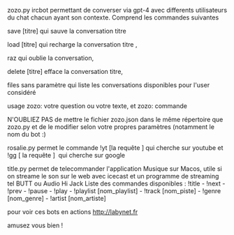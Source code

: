 zozo.py ircbot permettant de converser via gpt-4 avec differents utilisateurs du chat chacun ayant son contexte. 
Comprend les commandes suivantes 

save [titre] qui sauve la conversation titre 

load [titre] qui recharge la conversation titre ,

raz qui oublie la conversation,

delete [titre] efface la conversation titre,

files sans paramètre qui liste les conversations disponibles pour l'user considéré 

usage zozo: votre question ou votre texte, et  zozo: commande 

N'OUBLIEZ PAS de mettre le fichier zozo.json dans le même répertoire que zozo.py et de le modifier selon votre propres paramètres (notamment le nom du bot :)

rosalie.py permet le commande !yt [la requête ] qui cherche sur youtube et !gg [ la requête ]  qui cherche sur google 

title.py permet de telecommander l'application Musique sur Macos, utile si on streame le son sur le web 
avec icecast et un programme de streaming  tel BUTT ou Audio Hi Jack 
Liste des commandes disponibles : 
!title - !next - !prev - !pause - !play - !playlist [nom_playlist] - !track [nom_piste] - !genre [nom_genre] - !artist [nom_artiste]

pour voir ces bots en actions http://labynet.fr

amusez vous bien !
